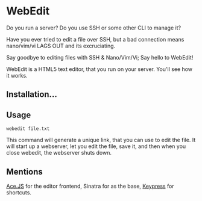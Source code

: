 # WebEdit

Do you run a server? Do you use SSH or some other CLI to manage it? 

Have you ever tried to edit a file over SSH, but a bad connection means nano/vim/vi LAGS OUT and its excruciating. 

Say goodbye to editing files with SSH & Nano/Vim/Vi; Say hello to WebEdit!

WebEdit is a HTML5 text editor, that you run on your server. You'll see how it works.

## Installation...
## Usage

`webedit file.txt`

This command will generate a unique link, that you can use to edit the file. It will start up a webserver, let you edit the file, save it, and then when you close webedit, the webserver shuts down. 

## Mentions 
[Ace.JS](http://ace.c9.io/) for the editor frontend, Sinatra for as the base, [Keypress](https://dmauro.github.io/Keypress/) for shortcuts.


